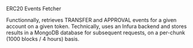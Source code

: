 
ERC20 Events Fetcher

Functionnally, retrieves TRANSFER and APPROVAL events for a given account on a given token.
Technically, uses an Infura backend and stores results in a MongoDB database for subsequent requests, on a per-chunk (1000 blocks / 4 hours) basis.

